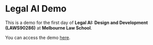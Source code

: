 # Legal AI Demo

This is a demo for the first day of **Legal AI: Design and Development (LAWS90286)** at **Melbourne Law School**.

You can access the demo [here](https://bqhwsxq3matngh2gvsctlh.streamlit.app/).
